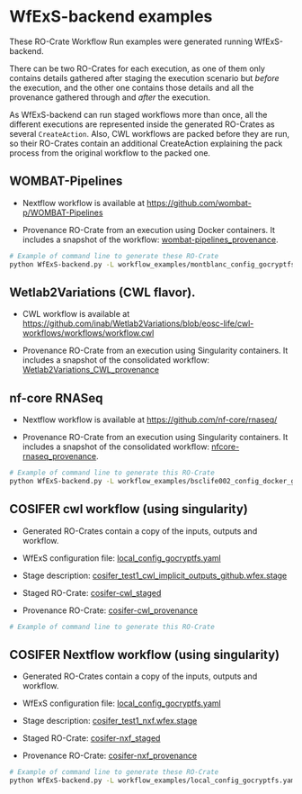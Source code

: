 # WfExS-backend examples

These RO-Crate Workflow Run examples were generated running WfExS-backend.

There can be two RO-Crates for each execution, as one of them only contains
details gathered after staging the execution scenario but *before* the
execution, and the other one contains those details and all the provenance
gathered through and *after* the execution.

As WfExS-backend can run staged workflows more than once, all the different
executions are represented inside the generated RO-Crates as several
`CreateAction`. Also, CWL workflows are packed before they are run, so their
RO-Crates contain an additional CreateAction explaining the pack process from
the original workflow to the packed one.


## WOMBAT-Pipelines

* Nextflow workflow is available at https://github.com/wombat-p/WOMBAT-Pipelines

* Provenance RO-Crate from an execution using Docker containers. It includes a snapshot of the workflow: [wombat-pipelines_provenance](wombat-pipelines_provenance).


```bash
# Example of command line to generate these RO-Crate
python WfExS-backend.py -L workflow_examples/montblanc_config_gocryptfs.yaml staged-workdir create-prov-crate 047b6dfc-3547-4e09-92f8-df7143038ff4 /tmp/wombat-pipelines_provenance.zip --workflow --orcid 0000-0002-4806-5140 --licence https://spdx.org/licenses/CC-BY-4.0.html
```

## Wetlab2Variations (CWL flavor).

* CWL workflow is available at https://github.com/inab/Wetlab2Variations/blob/eosc-life/cwl-workflows/workflows/workflow.cwl

* Provenance RO-Crate from an execution using Singularity containers. It includes a snapshot of the consolidated workflow: [Wetlab2Variations_CWL_provenance](Wetlab2Variations_CWL_provenance)

## nf-core RNASeq

* Nextflow workflow is available at https://github.com/nf-core/rnaseq/

* Provenance RO-Crate from an execution using Singularity containers. It includes a snapshot of the consolidated workflow: [nfcore-rnaseq_provenance](nfcore-rnaseq_provenance).


```bash
# Example of command line to generate this RO-Crate
python WfExS-backend.py -L workflow_examples/bsclife002_config_docker_gocryptfs_20.yaml staged-workdir create-prov-crate 'sex-linked aortectasis' /tmp/example_nfcore_rnaseq_1.zip --orcid 0000-0002-4806-5140 --licence https://spdx.org/licenses/CC-BY-4.0.html
```

## COSIFER cwl workflow (using singularity)

* Generated RO-Crates contain a copy of the inputs, outputs and workflow.

* WfExS configuration file: [local_config_gocryptfs.yaml](https://github.com/inab/WfExS-backend/blob/b058b538f3334a4b8c657a541dc9b9fb40434f55/workflow_examples/local_config_gocryptfs.yaml)

* Stage description: [cosifer_test1_cwl_implicit_outputs_github.wfex.stage](https://github.com/inab/WfExS-backend/blob/b058b538f3334a4b8c657a541dc9b9fb40434f55/workflow_examples/ipc/cosifer_test1_cwl_implicit_outputs_github.wfex.stage)

* Staged RO-Crate: [cosifer-cwl_staged](cosifer-cwl_staged)

* Provenance RO-Crate: [cosifer-cwl_provenance](cosifer-cwl_provenance)


```bash
# Example of command line to generate this RO-Crate
```

## COSIFER Nextflow workflow (using singularity)

* Generated RO-Crates contain a copy of the inputs, outputs and workflow.

* WfExS configuration file: [local_config_gocryptfs.yaml](https://github.com/inab/WfExS-backend/blob/b058b538f3334a4b8c657a541dc9b9fb40434f55/workflow_examples/local_config_gocryptfs.yaml)

* Stage description: [cosifer_test1_nxf.wfex.stage](https://github.com/inab/WfExS-backend/blob/b058b538f3334a4b8c657a541dc9b9fb40434f55/workflow_examples/ipc/cosifer_test1_nxf.wfex.stage)

* Staged RO-Crate: [cosifer-nxf_staged](cosifer-nxf_staged)

* Provenance RO-Crate: [cosifer-nxf_provenance](cosifer-nxf_provenance)


```bash
# Example of command line to generate these RO-Crate
python WfExS-backend.py -L workflow_examples/local_config_gocryptfs.yaml staged-workdir create-prov-crate 597708f2-952e-47c7-9b86-dbe3a9e5f651 /tmp/cosifer-nxf_provenance.zip --inputs --outputs --workflow --orcid 0000-0002-4806-5140 --orcid 0000-0003-4929-1219 --licence https://spdx.org/licenses/CC-BY-4.0.html
```
